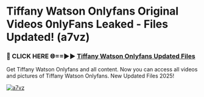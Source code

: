 # Tiffany Watson Onlyfans Original Videos 0nlyFans Leaked - Files Updated! (a7vz)

<h3>🔴 CLICK HERE 🌐==►► <a href="https://tinyurl.com/2jnfzry5" rel="nofollow">Tiffany Watson Onlyfans Updated Files</a></h3>

Get Tiffany Watson Onlyfans and all content. Now you can access all videos and pictures of Tiffany Watson Onlyfans. New Updated Files 2025!

[![a7vz](https://i.imgur.com/GyGTBgg.gif)](https://tinyurl.com/2jnfzry5)

